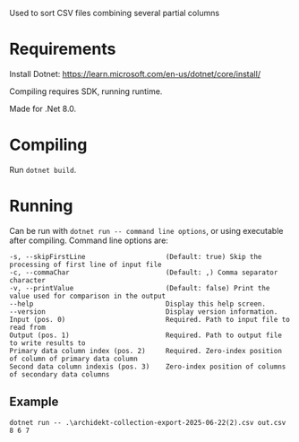 Used to sort CSV files combining several partial columns

# Requirements

Install Dotnet: https://learn.microsoft.com/en-us/dotnet/core/install/

Compiling requires SDK, running runtime.

Made for .Net 8.0.

# Compiling

Run `dotnet build`.

# Running

 Can be run with `dotnet run -- command line options`, or using executable after compiling. Command line options are:

    -s, --skipFirstLine                    (Default: true) Skip the processing of first line of input file
    -c, --commaChar                        (Default: ,) Comma separator character
    -v, --printValue                       (Default: false) Print the value used for comparison in the output
    --help                                 Display this help screen.
    --version                              Display version information.
    Input (pos. 0)                         Required. Path to input file to read from
    Output (pos. 1)                        Required. Path to output file to write results to
    Primary data column index (pos. 2)     Required. Zero-index position of column of primary data column
    Second data column indexis (pos. 3)    Zero-index position of columns of secondary data columns

## Example

    dotnet run -- .\archidekt-collection-export-2025-06-22(2).csv out.csv 8 6 7
